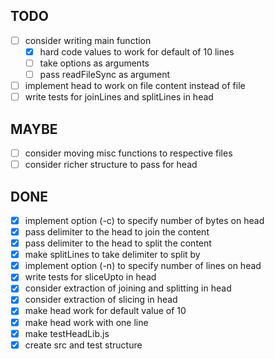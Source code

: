 ## TODO

- [ ] consider writing main function
  - [x] hard code values to work for default of 10 lines
  - [ ] take options as arguments
  - [ ] pass readFileSync as argument
- [ ] implement head to work on file content instead of file
- [ ] write tests for joinLines and splitLines in head

## MAYBE

- [ ] consider moving misc functions to respective files
- [ ] consider richer structure to pass for head

## DONE

- [x] implement option (-c) to specify number of bytes on head
- [x] pass delimiter to the head to join the content
- [x] pass delimiter to the head to split the content
- [x] make splitLines to take delimiter to split by
- [x] implement option (-n) to specify number of lines on head
- [x] write tests for sliceUpto in head
- [x] consider extraction of joining and splitting in head
- [x] consider extraction of slicing in head
- [x] make head work for default value of 10
- [x] make head work with one line
- [x] make testHeadLib.js
- [x] create src and test structure
